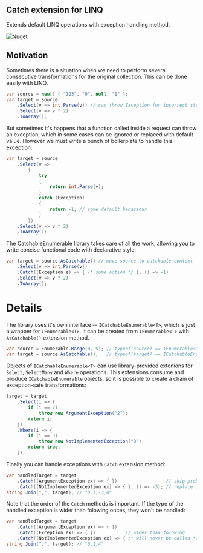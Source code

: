 ## Catch extension for LINQ

Extends default LINQ operations with exception handling method.

[![Nuget](https://img.shields.io/nuget/v/CatchableEnumerable?style=plastic)](https://www.nuget.org/packages/CatchableEnumerable/)

## Motivation

Sometimes there is a situation when we need to perform several consecutive transformations for the original collection. This can be done easily with LINQ.

```cs
var source = new[] { "123", "0", null, "1" };
var target = source
    .Select(v => int.Parse(v)) // can throw Exception for incorrect string
    .Select(v => v * 2)
    .ToArray();
```

But sometimes it's happens that a function called inside a request can throw an exception, which in some cases can be ignored or replaced with default value. However we must write a bunch of boilerplate to handle this exception:

```cs
var target = source
    .Select(v => 
        {
            try
            {
                return int.Parse(v);
            }
            catch (Exception)
            {
                return -1; // some default behaviour 
            }
        })
    .Select(v => v * 2)
    .ToArray();
```

The CatchableEnumerable library takes care of all the work, allowing you to write concise functional code with declarative style:

```cs
var target = source.AsCatchable() // move source to catchable context
    .Select(v => int.Parse(v))
    .Catch((Exception e) => { /* some action */ }, () => -1) 
    .Select(v => v * 2)
    .ToArray();
```

# Details

The library uses it's own interface -- ```ICatchableEnumerable<T>```, which is just a wrapper for  ```IEnumerable<T>```. It can be created from ```IEnumerable<T>``` with ```AsCatchable()``` extension method.
```cs
var source = Enumerable.Range(0, 5); // typeof(source) == IEnumerable<int>
var target = source.AsCatchable();   // typeof(target) == ICatchableEnumerable<int>
```

Objects of ```ICatchableEnumerable<T>``` can use library-provided extenions for ```Select```, ```SelectMany``` and ```Where``` operations. This extensions consume and produce ```ICatchableEnumerable``` objects, so it is possible to create a chain of exception-safe transformations: 
```cs
target = target
    .Select(i => {
        if (i == 2)
            throw new ArgumentException("2");
        return i;
    })
    .Where(i => {
        if (i == 3)
            throw new NotImplementedException("3");
        return true;
    });
```
Finally you can handle exceptions with ```Catch``` extension method:

```cs
var handledTarget = target
    .Catch((ArgumentException ex) => { })                  // skip problem item
    .Catch((NotImplementedException ex) => { }, () => -3); // replace it with default one
string.Join(",", target); // "0,1,-3,4"
```

Note that the order of the ```Catch``` methods is important. If the type of the handled exception is wider than folowing onces, they won't be handled:

```cs
var handledTarget = target
    .Catch((ArgumentException ex) => { })  
    .Catch((Exception ex) => { })           // wider than folowing
    .Catch((NotImplementedException ex) => { /* will never be called */ }, () => -3);
string.Join(",", target); // "0,1,4"
```

